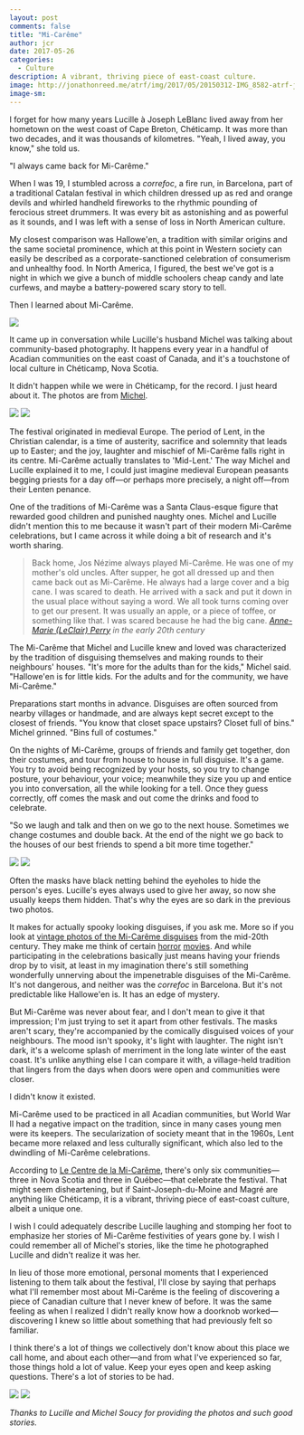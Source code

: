 ```yaml
---
layout: post
comments: false
title: "Mi-Carême"
author: jcr
date: 2017-05-26
categories:
  - Culture
description: A vibrant, thriving piece of east-coast culture.
image: http://jonathonreed.me/atrf/img/2017/05/20150312-IMG_8582-atrf-jcr-2000-web.jpg
image-sm:
---
```


I forget for how many years Lucille à Joseph LeBlanc lived away from her hometown on the west coast of Cape Breton, Chéticamp. It was more than two decades, and it was thousands of kilometres. "Yeah, I lived away, you know," she told us. 

"I always came back for Mi-Carême." 

When I was 19, I stumbled across a <i>correfoc</i>, a fire run, in Barcelona, part of a traditional Catalan festival in which children dressed up as red and orange devils and whirled handheld fireworks to the rhythmic pounding of ferocious street drummers. It was every bit as astonishing and as powerful as it sounds, and I was left with a sense of loss in North American culture.

My closest comparison was Hallowe'en, a tradition with similar origins and the same societal prominence, which at this point in Western society can easily be described as a corporate-sanctioned celebration of consumerism and unhealthy food. In North America, I figured, the best we've got is a night in which we give a bunch of middle schoolers cheap candy and late curfews, and maybe a battery-powered scary story to tell.

Then I learned about Mi-Carême.

<img src="http://jonathonreed.me/atrf/img/2017/05/20160228-2F4A2594-atrf-jcr-2000-web.jpg">

It came up in conversation while Lucille's husband Michel was talking about community-based photography. It happens every year in a handful of Acadian communities on the east coast of Canada, and it's a touchstone of local culture in Chéticamp, Nova Scotia.

It didn't happen while we were in Chéticamp, for the record. I just heard about it. The photos are from <a href="https://www.facebook.com/msoucy/?ref=br_rs">Michel</a>.

<img src="http://jonathonreed.me/atrf/img/2017/05/20150502-2F4A9471-Edit-atrf-jcr-2000-web.jpg">

<img src="http://jonathonreed.me/atrf/img/2017/05/IMG_8954-atrf-jcr-2000-web.jpg">

The festival originated in medieval Europe. The period of Lent, in the Christian calendar, is a time of austerity, sacrifice and solemnity that leads up to Easter; and the joy, laughter and mischief of Mi-Carême falls right in its centre. Mi-Carême actually translates to 'Mid-Lent.' The way Michel and Lucille explained it to me, I could just imagine medieval European peasants begging priests for a day off—or perhaps more precisely, a night off—from their Lenten penance.

One of the traditions of Mi-Carême was a Santa Claus-esque figure that rewarded good children and punished naughty ones. Michel and Lucille didn't mention this to me because it wasn't part of their modern Mi-Carême celebrations, but I came across it while doing a bit of research and it's worth sharing.

<blockquote>Back home, Jos Nézime always played Mi-Carême.  He was one of my mother's old uncles.  After supper, he got all dressed up and then came back out as Mi-Carême.  He always had a large cover and a big cane.  I was scared to death.  He arrived with a sack and put it down in the usual place without saying a word.  We all took turns coming over to get our present.  It was usually an apple, or a piece of toffee, or something like that.  I was scared because he had the big cane.
<cite><a href="http://www.ameriquefrancaise.org/en/article-310/Mid-Lent_Traditions_in_Acadia.html#5.1" target="blank">Anne-Marie (LeClair) Perry</a> in the early 20th century</cite></blockquote>

The Mi-Carême that Michel and Lucille knew and loved was characterized by the tradition of disguising themselves and making rounds to their neighbours' houses. "It's more for the adults than for the kids," Michel said. "Hallowe'en is for little kids. For the adults and for the community, we have Mi-Carême."

Preparations start months in advance. Disguises are often sourced from nearby villages or handmade, and are always kept secret except to the closest of friends. "You know that closet space upstairs? Closet full of bins." Michel grinned. "Bins full of costumes."

On the nights of Mi-Carême, groups of friends and family get together, don their costumes, and tour from house to house in full disguise. It's a game. You try to avoid being recognized by your hosts, so you try to change posture, your behaviour, your voice; meanwhile they size you up and entice you into conversation, all the while looking for a tell. Once they guess correctly, off comes the mask and out come the drinks and food to celebrate. 

"So we laugh and talk and then on we go to the next house. Sometimes we change costumes and double back. At the end of the night we go back to the houses of our best friends to spend a bit more time together."

<img src="http://jonathonreed.me/atrf/img/2017/05/20160228-2F4A2653-atrf-jcr-2000-web.jpg">

<img src="http://jonathonreed.me/atrf/img/2017/05/20160228-2F4A2649-atrf-jcr-2000-web.jpg">

Often the masks have black netting behind the eyeholes to hide the person's eyes. Lucille's eyes always used to give her away, so now she usually keeps them hidden. That's why the eyes are so dark in the previous two photos.

It makes for actually spooky looking disguises, if you ask me. More so if you look at <a href="https://goo.gl/images/LVVNDO" target="blank">vintage photos of the Mi-Carême disguises</a> from the mid-20th century. They make me think of certain <a href="https://goo.gl/images/qRxLDB" target="blank">horror</a> <a href="https://goo.gl/images/9ZyNws" target="blank">movies</a>. And while participating in the celebrations basically just means having your friends drop by to visit, at least in my imagination there's still something wonderfully unnerving about the impenetrable disguises of the Mi-Carême. It's not dangerous, and neither was the <i>correfoc</i> in Barcelona. But it's not predictable like Hallowe'en is. It has an edge of mystery. 

But Mi-Carême was never about fear, and I don't mean to give it that impression; I'm just trying to set it apart from other festivals. The masks aren't scary, they're accompanied by the comically disguised voices of your neighbours. The mood isn't spooky, it's light with laughter. The night isn't dark, it's a welcome splash of merriment in the long late winter of the east coast. It's unlike anything else I can compare it with, a village-held tradition that lingers from the days when doors were open and communities were closer.

I didn't know it existed.

Mi-Carême used to be practiced in all Acadian communities, but World War II had a negative impact on the tradition, since in many cases young men were its keepers. The secularization of society meant that in the 1960s, Lent became more relaxed and less culturally significant, which also led to the dwindling of Mi-Carême celebrations.

According to <a href="http://www.micareme.ca/" target="blank">Le Centre de la Mi-Carême</a>, there's only six communities—three in Nova Scotia and three in Québec—that celebrate the festival. That might seem disheartening, but if Saint-Joseph-du-Moine and Magré are anything like Chéticamp, it is a vibrant, thriving piece of east-coast culture, albeit a unique one.

I wish I could adequately describe Lucille laughing and stomping her foot to emphasize her stories of Mi-Carême festivities of years gone by. I wish I could remember all of Michel's stories, like the time he photographed Lucille and didn't realize it was her.

In lieu of those more emotional, personal moments that I experienced listening to them talk about the festival, I'll close by saying that perhaps what I'll remember most about Mi-Carême is the feeling of discovering a piece of Canadian culture that I never knew of before. It was the same feeling as when I realized I didn't really know how a doorknob worked—discovering I knew so little about something that had previously felt so familiar.

I think there's a lot of things we collectively don't know about this place we call home, and about each other—and from what I've experienced so far, those things hold a lot of value. Keep your eyes open and keep asking questions. There's a lot of stories to be had.

<img src="http://jonathonreed.me/atrf/img/2017/05/IMG_8967-atrf-jcr-2000-web.jpg">

<img src="http://jonathonreed.me/atrf/img/2017/05/IMG_8946-atrf-jcr-2000-web.jpg">

<i>Thanks to Lucille and Michel Soucy for providing the photos and such good stories.</i>